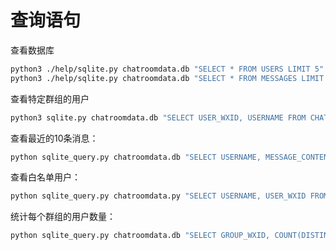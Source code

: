 # 查询语句

查看数据库
```bash
python3 ./help/sqlite.py chatroomdata.db "SELECT * FROM USERS LIMIT 5"
python3 ./help/sqlite.py chatroomdata.db "SELECT * FROM MESSAGES LIMIT 5"
```

查看特定群组的用户
```bash
python3 sqlite.py chatroomdata.db "SELECT USER_WXID, USERNAME FROM CHATROOMDATA WHERE GROUP_WXID='58164277337@chatroom'"
```

查看最近的10条消息：

```bash
python sqlite_query.py chatroomdata.db "SELECT USERNAME, MESSAGE_CONTENT, MESSAGE_TIMESTAMP FROM CHATROOMDATA ORDER BY MESSAGE_TIMESTAMP DESC LIMIT 10"
```

查看白名单用户：

```bash
python sqlite_query.py chatroomdata.py "SELECT USERNAME, USER_WXID FROM CHATROOMDATA WHERE IS_WHITELIST=1"
```

统计每个群组的用户数量：

```bash
python sqlite_query.py chatroomdata.db "SELECT GROUP_WXID, COUNT(DISTINCT USER_WXID) as USER_COUNT FROM CHATROOMDATA GROUP BY GROUP_WXID"
```
